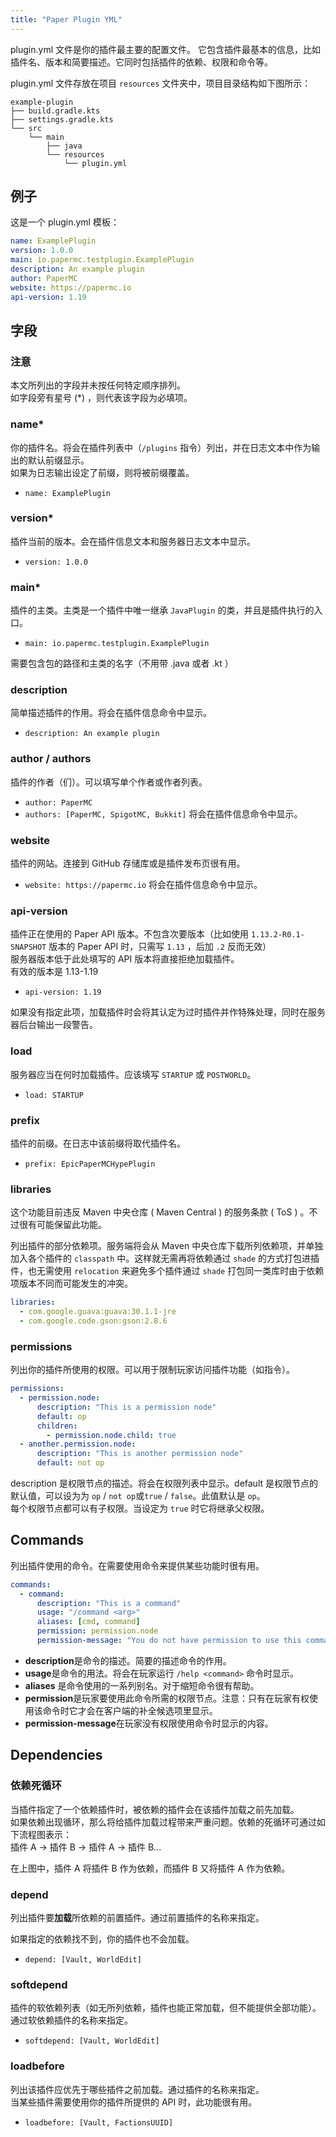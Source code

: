 ```yaml
---
title: "Paper Plugin YML"
---
```


plugin.yml 文件是你的插件最主要的配置文件。
它包含插件最基本的信息，比如插件名、版本和简要描述。它同时包括插件的依赖、权限和命令等。

plugin.yml 文件存放在项目 `resources` 文件夹中，项目目录结构如下图所示：

```
example-plugin
├── build.gradle.kts
├── settings.gradle.kts
└── src
    └── main
        ├── java
        └── resources
            └── plugin.yml
```

## 例子

这是一个 plugin.yml 模板：

```yaml
name: ExamplePlugin
version: 1.0.0
main: io.papermc.testplugin.ExamplePlugin
description: An example plugin
author: PaperMC
website: https://papermc.io
api-version: 1.19
```

## 字段

### 注意

本文所列出的字段并未按任何特定顺序排列。  
 如字段旁有星号 (\*) ，则代表该字段为必填项。

### name\*

你的插件名。将会在插件列表中（`/plugins` 指令）列出，并在日志文本中作为输出的默认前缀显示。  
如果为日志输出设定了前缀，则将被前缀覆盖。

- `name: ExamplePlugin`

### version\*

插件当前的版本。会在插件信息文本和服务器日志文本中显示。

- `version: 1.0.0`

### main\*

插件的主类。主类是一个插件中唯一继承 `JavaPlugin` 的类，并且是插件执行的入口。

- `main: io.papermc.testplugin.ExamplePlugin`

需要包含包的路径和主类的名字（不用带 .java 或者 .kt ）

### description

简单描述插件的作用。将会在插件信息命令中显示。

- `description: An example plugin`

### author / authors

插件的作者（们）。可以填写单个作者或作者列表。

- `author: PaperMC`
- `authors: [PaperMC, SpigotMC, Bukkit]`
  将会在插件信息命令中显示。

### website

插件的网站。连接到 GitHub 存储库或是插件发布页很有用。

- `website: https://papermc.io`
  将会在插件信息命令中显示。

### api-version

插件正在使用的 Paper API 版本。不包含次要版本（比如使用 `1.13.2-R0.1-SNAPSHOT` 版本的 Paper API 时，只需写 `1.13` ，后加 `.2` 反而无效）  
服务器版本低于此处填写的 API 版本将直接拒绝加载插件。  
有效的版本是 1.13-1.19

- `api-version: 1.19`

如果没有指定此项，加载插件时会将其认定为过时插件并作特殊处理，同时在服务器后台输出一段警告。

### load

服务器应当在何时加载插件。应该填写 `STARTUP` 或 `POSTWORLD`。

- `load: STARTUP`

### prefix

插件的前缀。在日志中该前缀将取代插件名。

- `prefix: EpicPaperMCHypePlugin`

### libraries

这个功能目前违反 Maven 中央仓库 ( Maven Central ) 的服务条款 ( ToS ) 。不过很有可能保留此功能。

列出插件的部分依赖项。服务端将会从 Maven 中央仓库下载所列依赖项，并单独加入各个插件的 `classpath` 中。这样就无需再将依赖通过 `shade` 的方式打包进插件，也无需使用 `relocation` 来避免多个插件通过 `shade` 打包同一类库时由于依赖项版本不同而可能发生的冲突。

```yaml
libraries:
  - com.google.guava:guava:30.1.1-jre
  - com.google.code.gson:gson:2.8.6
```

### permissions

列出你的插件所使用的权限。可以用于限制玩家访问插件功能（如指令）。

```yaml
permissions:
  - permission.node:
      description: "This is a permission node"
      default: op
      children:
        - permission.node.child: true
  - another.permission.node:
      description: "This is another permission node"
      default: not op
```

description 是权限节点的描述。将会在权限列表中显示。default 是权限节点的默认值，可以设为为 `op` / `not op`或`true` / `false`。此值默认是 `op`。  
每个权限节点都可以有子权限。当设定为 `true` 时它将继承父权限。

## Commands

列出插件使用的命令。在需要使用命令来提供某些功能时很有用。

```yaml
commands:
  - command:
      description: "This is a command"
      usage: "/command <arg>"
      aliases: [cmd, command]
      permission: permission.node
      permission-message: "You do not have permission to use this command"
```

- **description**是命令的描述。简要的描述命令的作用。
- **usage**是命令的用法。将会在玩家运行 `/help <command>` 命令时显示。
- **aliases** 是命令使用的一系列别名。对于缩短命令很有帮助。
- **permission**是玩家要使用此命令所需的权限节点。注意：只有在玩家有权使用该命令时它才会在客户端的补全候选项里显示。
- **permission-message**在玩家没有权限使用命令时显示的内容。

## Dependencies

### 依赖死循环

当插件指定了一个依赖插件时，被依赖的插件会在该插件加载之前先加载。  
如果依赖出现循环，那么将给插件加载过程带来严重问题。依赖的死循环可通过如下流程图表示：  
插件 A -> 插件 B -> 插件 A -> 插件 B...

在上图中，插件 A 将插件 B 作为依赖，而插件 B 又将插件 A 作为依赖。

### depend

列出插件要**加载**所依赖的前置插件。通过前置插件的名称来指定。

如果指定的依赖找不到，你的插件也不会加载。

- `depend: [Vault, WorldEdit]`

### softdepend

插件的软依赖列表（如无所列依赖，插件也能正常加载，但不能提供全部功能）。通过软依赖插件的名称来指定。

- `softdepend: [Vault, WorldEdit]`

### loadbefore

列出该插件应优先于哪些插件之前加载。通过插件的名称来指定。  
当某些插件需要使用你的插件所提供的 API 时，此功能很有用。

- `loadbefore: [Vault, FactionsUUID]`
